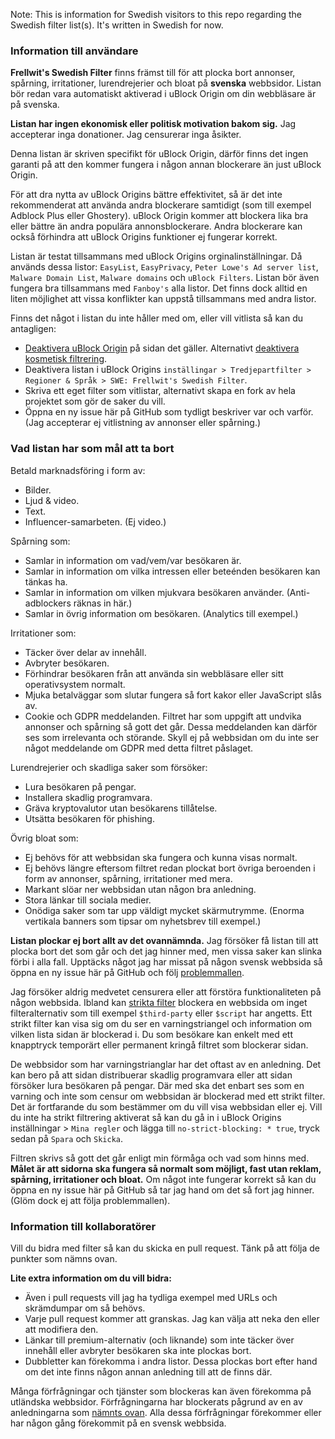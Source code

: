 Note: This is information for Swedish visitors to this repo regarding the Swedish filter list(s). It's written in Swedish for now.

### Information till användare

**Frellwit's Swedish Filter** finns främst till för att plocka bort annonser, spårning, irritationer, lurendrejerier och bloat på **svenska** webbsidor. Listan bör redan vara automatiskt aktiverad i uBlock Origin om din webbläsare är på svenska.

**Listan har ingen ekonomisk eller politisk motivation bakom sig.**
Jag accepterar inga donationer. Jag censurerar inga åsikter.

Denna listan är skriven specifikt för uBlock Origin, därför finns det ingen garanti på att den kommer fungera i någon annan blockerare än just uBlock Origin.

För att dra nytta av uBlock Origins bättre effektivitet, så är det inte rekommenderat att använda andra blockerare samtidigt (som till exempel Adblock Plus eller Ghostery). uBlock Origin kommer att blockera lika bra eller bättre än andra populära annonsblockerare. Andra blockerare kan också förhindra att uBlock Origins funktioner ej fungerar korrekt.

Listan är testat tillsammans med uBlock Origins orginalinställningar. Då används dessa listor: `EasyList`, `EasyPrivacy`, `Peter Lowe's Ad server list`, `Malware Domain List`, `Malware domains` och `uBlock Filters`. Listan bör även fungera bra tillsammans med `Fanboy's` alla listor. Det finns dock alltid en liten möjlighet att vissa konflikter kan uppstå tillsammans med andra listor.

Finns det något i listan du inte håller med om, eller vill vitlista så kan du antagligen: 
- [Deaktivera uBlock Origin](https://github.com/gorhill/uBlock/wiki/Quick-guide:-popup-user-interface#the-large-power-button) på sidan det gäller. Alternativt [deaktivera kosmetisk filtrering](https://github.com/gorhill/uBlock/wiki/Per-site-switches#no-cosmetic-filtering).
- Deaktivera listan i uBlock Origins `inställingar > Tredjepartfilter > Regioner & Språk > SWE: Frellwit's Swedish Filter`.
- Skriva ett eget filter som vitlistar, alternativt skapa en fork av hela projektet som gör de saker du vill.
- Öppna en ny issue här på GitHub som tydligt beskriver var och varför. (Jag accepterar ej vitlistning av annonser eller spårning.)

### Vad listan har som mål att ta bort

Betald marknadsföring i form av: 
- Bilder.
- Ljud & video.
- Text.
- Influencer-samarbeten. (Ej video.)

Spårning som:
- Samlar in information om vad/vem/var besökaren är.
- Samlar in information om vilka intressen eller beteénden besökaren kan tänkas ha.
- Samlar in information om vilken mjukvara besökaren använder. (Anti-adblockers räknas in här.)
- Samlar in övrig information om besökaren. (Analytics till exempel.)

Irritationer som: 
- Täcker över delar av innehåll.
- Avbryter besökaren.
- Förhindrar besökaren från att använda sin webbläsare eller sitt operativsystem normalt.
- Mjuka betalväggar som slutar fungera så fort kakor eller JavaScript slås av.
- Cookie och GDPR meddelanden. Filtret har som uppgift att undvika annonser och spårning så gott det går. Dessa meddelanden kan därför ses som irrelevanta och störande. Skyll ej på webbsidan om du inte ser något meddelande om GDPR med detta filtret påslaget.

Lurendrejerier och skadliga saker som försöker:
- Lura besökaren på pengar.
- Installera skadlig programvara.
- Gräva kryptovalutor utan besökarens tillåtelse.
- Utsätta besökaren för phishing.

Övrig bloat som:
- Ej behövs för att webbsidan ska fungera och kunna visas normalt.
- Ej behövs längre eftersom filtret redan plockat bort övriga beroenden i form av annonser, spårning, irritationer med mera.
- Markant slöar ner webbsidan utan någon bra anledning.
- Stora länkar till sociala medier.
- Onödiga saker som tar upp väldigt mycket skärmutrymme. (Enorma vertikala banners som tipsar om nyhetsbrev till exempel.)

**Listan plockar ej bort allt av det ovannämnda.** Jag försöker få listan till att plocka bort det som går och det jag hinner med, men vissa saker kan slinka förbi i alla fall. Upptäcks något jag har missat på någon svensk webbsida så öppna en ny issue här på GitHub och följ [problemmallen](https://github.com/lassekongo83/Frellwits-filter-lists/blob/master/ISSUE_TEMPLATE.md).

Jag försöker aldrig medvetet censurera eller att förstöra funktionaliteten på någon webbsida. Ibland kan [strikta filter](https://github.com/gorhill/uBlock/wiki/Strict-blocking) blockera en webbsida om inget filteralternativ som till exempel `$third-party` eller `$script` har angetts. Ett strikt filter kan visa sig om du ser en varningstriangel och information om vilken lista sidan är blockerad i. Du som besökare kan enkelt med ett knapptryck temporärt eller permanent kringå filtret som blockerar sidan. 

De webbsidor som har varningstrianglar har det oftast av en anledning. Det kan bero på att sidan distribuerar skadlig programvara eller att sidan försöker lura besökaren på pengar. Där med ska det enbart ses som en varning och inte som censur om webbsidan är blockerad med ett strikt filter. Det är fortfarande du som bestämmer om du vill visa webbsidan eller ej. Vill du inte ha strikt filtrering aktiverat så kan du gå in i uBlock Origins inställningar > `Mina regler` och lägga till `no-strict-blocking: * true`, tryck sedan på `Spara` och `Skicka`.

Filtren skrivs så gott det går enligt min förmåga och vad som hinns med. **Målet är att sidorna ska fungera så normalt som möjligt, fast utan reklam, spårning, irritationer och bloat.** Om något inte fungerar korrekt så kan du öppna en ny issue här på GitHub så tar jag hand om det så fort jag hinner. (Glöm dock ej att följa problemmallen).

### Information till kollaboratörer

Vill du bidra med filter så kan du skicka en pull request. Tänk på att följa de punkter som nämns ovan. 

**Lite extra information om du vill bidra:**
- Även i pull requests vill jag ha tydliga exempel med URLs och skrämdumpar om så behövs.
- Varje pull request kommer att granskas. Jag kan välja att neka den eller att modifiera den.
- Länkar till premium-alternativ (och liknande) som inte täcker över innehåll eller avbryter besökaren ska inte plockas bort.
- Dubbletter kan förekomma i andra listor. Dessa plockas bort efter hand om det inte finns någon annan anledning till att de finns där.

Många förfrågningar och tjänster som blockeras kan även förekomma på utländska webbsidor. Förfrågningarna har blockerats pågrund av en av anledningarna som [nämnts ovan](https://github.com/lassekongo83/Frellwits-filter-lists/blob/master/Swedish/EXTRA_INFO.md#vad-listan-har-som-mål-att-ta-bort). Alla dessa förfrågningar förekommer eller har någon gång förekommit på en svensk webbsida.
